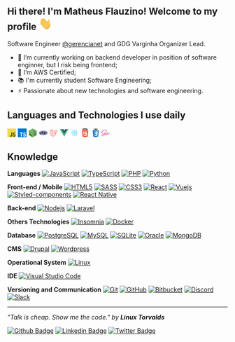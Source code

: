 

<!--
**matheusflauzino/matheusflauzino** is a ✨ _special_ ✨ repository because its `README.md` (this file) appears on your GitHub profile.
### Hi there 👋
Here are some ideas to get you started:

- 🔭 I’m currently working on ...
- 🌱 I’m currently learning ...
- 👯 I’m looking to collaborate on ...
- 🤔 I’m looking for help with ...
- 💬 Ask me about ...
- 📫 How to reach me: ...
- 😄 Pronouns: ...
- ⚡ Fun fact: ...

[![Gmail Badge](https://img.shields.io/badge/-Gmail-c14438?style=flat-square&logo=Gmail&logoColor=white&link=mailto:teste@gmail.com)](mailto:teste@gmail.com)
-->

## Hi there! I'm Matheus Flauzino! Welcome to my profile <img style="margin: 0 auto" src="https://github.com/ABSphreak/ABSphreak/blob/master/gifs/Hi.gif" height="30">

Software Engineer [@gerencianet](https://github.com/gerencianet) and GDG Varginha Organizer Lead.

- 🔭 I’m currently working on backend developer in position of software enginner, but I risk being frontend;
- 🌱 I’m AWS Certified;
- :books:  I'm currently student Software Engineering;
- ⚡ Passionate about new technologies and software engineering.



<!--<img align="center" src="https://github-readme-stats.vercel.app/api?username=matheusflauzino&show_icons=true&count_private=true" alt="matheusflauzino" width="50%"/>-->
<!--![Top Langs](https://github-readme-stats.vercel.app/api/top-langs/?username=matheusflauzino&hide_progress=true&count_private=true)-->


## Languages and Technologies I use daily


<code><img height="20" src="https://raw.githubusercontent.com/github/explore/80688e429a7d4ef2fca1e82350fe8e3517d3494d/topics/javascript/javascript.png"></code>
<code><img height="20" src="https://raw.githubusercontent.com/github/explore/80688e429a7d4ef2fca1e82350fe8e3517d3494d/topics/typescript/typescript.png"></code>
<code><img height="20" src="https://raw.githubusercontent.com/github/explore/80688e429a7d4ef2fca1e82350fe8e3517d3494d/topics/nodejs/nodejs.png"></code>
<code><img height="20" src="https://raw.githubusercontent.com/github/explore/80688e429a7d4ef2fca1e82350fe8e3517d3494d/topics/php/php.png"></code>
<code><img height="20" src="https://raw.githubusercontent.com/github/explore/80688e429a7d4ef2fca1e82350fe8e3517d3494d/topics/laravel/laravel.png"></code>
<code><img height="20" src="https://raw.githubusercontent.com/github/explore/80688e429a7d4ef2fca1e82350fe8e3517d3494d/topics/vue/vue.png"></code>
<code><img height="20" src="https://raw.githubusercontent.com/github/explore/80688e429a7d4ef2fca1e82350fe8e3517d3494d/topics/react/react.png"></code>
<code><img height="20" src="https://raw.githubusercontent.com/github/explore/80688e429a7d4ef2fca1e82350fe8e3517d3494d/topics/html/html.png"></code>
<code><img height="20" src="https://raw.githubusercontent.com/github/explore/80688e429a7d4ef2fca1e82350fe8e3517d3494d/topics/css/css.png"></code>
<code><img height="20" src="https://raw.githubusercontent.com/github/explore/80688e429a7d4ef2fca1e82350fe8e3517d3494d/topics/sass/sass.png"></code>


## Knowledge

**Languages**
[![JavaScript](https://img.shields.io/badge/-JavaScript-black?style=flat-square&logo=javascript&link=https://github.com/matheusflauzino/)](https://github.com/matheusflauzino/)
[![TypeScript](https://img.shields.io/badge/-TypeScript-007ACC?style=flat-square&logo=typescript&link=https://github.com/matheusflauzino/)](https://github.com/matheusflauzino/)
[![PHP](https://img.shields.io/badge/-PHP-5849BE?style=flat-square&logo=php&logoColor=white&link=https://github.com/matheusflauzino/)](https://github.com/matheusflauzino/)
[![Python](https://img.shields.io/badge/-Python-afd0ea?style=flat-square&logo=Python&link=https://github.com/matheusflauzino/)](https://github.com/matheusflauzino/)


**Front-end / Mobile**
[![HTML5](https://img.shields.io/badge/-HTML5-E34F26?style=flat-square&logo=html5&logoColor=white&link=https://github.com/matheusflauzino/)](https://github.com/matheusflauzino/)
[![SASS](https://img.shields.io/badge/-SASS-ed9ac2?style=flat-square&logo=sass)](https://github.com/matheusflauzino/)
[![CSS3](https://img.shields.io/badge/-CSS3-1572B6?style=flat-square&logo=css3&link=https://github.com/matheusflauzino/)](https://github.com/matheusflauzino/)
[![React](https://img.shields.io/badge/-React-black?style=flat-square&logo=react&link=https://github.com/matheusflauzino/)](https://github.com/matheusflauzino/)
[![Vuejs](https://img.shields.io/badge/-Vue-4fc08d?style=flat-square&logo=vue.js&logoColor=white&link=https://github.com/matheusflauzino/)](https://github.com/matheusflauzino/)
[![Styled-components](https://img.shields.io/badge/-Styled%20Components-pink?style=flat-square&logo=styled-components)](https://github.com/matheusflauzino/)
[![React Native](https://img.shields.io/badge/-ReactNative-black?style=flat-square&logo=react)](https://github.com/matheusflauzino/)

**Back-end**
[![Nodejs](https://img.shields.io/badge/-Node.js-339933?style=flat-square&logo=Node.js&logoColor=white&link=https://github.com/matheusflauzino/)](https://github.com/matheusflauzino/)
[![Laravel](https://img.shields.io/badge/-Laravel-ff2d20?style=flat-square&logo=laravel&logoColor=white&link=https://github.com/matheusflauzino/)](https://github.com/matheusflauzino/)


**Others Technologies**
[![Insomnia](https://img.shields.io/badge/-Insomnia-5849BE?style=flat-square&logo=Insomnia&link=https://github.com/matheusflauzino/)](https://github.com/matheusflauzino/)
[![Docker](https://img.shields.io/badge/-Docker-black?style=flat-square&logo=docker&link=https://github.com/matheusflauzino/)](https://github.com/matheusflauzino/)

**Database**
[![PostgreSQL](https://img.shields.io/badge/-PostgreSQL-336791?style=flat-square&logo=postgresql&link=https://github.com/matheusflauzino/)](https://github.com/matheusflauzino/)
[![MySQL](https://img.shields.io/badge/-MySQL-a0c4db?style=flat-square&logo=mysql&link=https://github.com/matheusflauzino/)](https://github.com/matheusflauzino/)
[![SQLite](https://img.shields.io/badge/-SQLite-003B57?style=flat-square&logo=sqlite&link=https://github.com/matheusflauzino/)](https://github.com/matheusflauzino/)
[![Oracle](https://img.shields.io/badge/-Oracle-f80000?style=flat-square&logo=Oracle&link=https://github.com/matheusflauzino/)](https://github.com/matheusflauzino/)
[![MongoDB](https://img.shields.io/badge/-MongoDB-black?style=flat-square&logo=mongodb&link=https://github.com/matheusflauzino/)](https://github.com/matheusflauzino/)

**CMS**
[![Drupal](https://img.shields.io/badge/-Drupal-0678be?style=flat-square&logo=Drupal&link=https://github.com/matheusflauzino/)](https://github.com/matheusflauzino/)
[![Wordpress](https://img.shields.io/badge/-Wordpress-21759B?style=flat-square&logo=Wordpress&link=https://github.com/matheusflauzino/)](https://github.com/matheusflauzino/)

**Operational System**
[![Linux](https://img.shields.io/badge/-Linux-333333?style=flat-square&logo=Linux&link=https://github.com/matheusflauzino/)](https://github.com/matheusflauzino/)

**IDE**
[![Visual Studio Code](https://img.shields.io/badge/-Visual%20Studio%20Code-007ACC?style=flat-square&logo=VisualStudioCode&link=https://github.com/matheusflauzino/)](https://github.com/matheusflauzino/)

**Versioning and Communication**
[![Git](https://img.shields.io/badge/-Git-black?style=flat-square&logo=git&link=https://github.com/matheusflauzino/)](https://github.com/matheusflauzino/)
[![GitHub](https://img.shields.io/badge/-GitHub-181717?style=flat-square&logo=github&link=https://github.com/matheusflauzino/)](https://github.com/matheusflauzino/)
[![Bitbucket](https://img.shields.io/badge/-Bitbucket-0052CC?style=flat-square&logo=bitbucket&link=https://github.com/matheusflauzino/)](https://github.com/matheusflauzino/)
[![Discord](https://img.shields.io/badge/-Discord-000000?style=flat-square&logo=Discord&link=https://github.com/matheusflauzino/)](https://github.com/matheusflauzino/)
[![Slack](https://img.shields.io/badge/-Slack-4A154B?style=flat-square&logo=Slack&link=https://github.com/matheusflauzino/)](https://github.com/matheusflauzino/)


---


*"Talk is cheap. Show me the code." by **Linux Torvalds***




[![Github Badge](https://img.shields.io/badge/-Github-000?style=flat-square&logo=Github&logoColor=white&link=https://github.com/matheusflauzino)](https://github.com/matheusflauzino)
[![Linkedin Badge](https://img.shields.io/badge/-LinkedIn-blue?style=flat-square&logo=Linkedin&logoColor=white&link=https://www.linkedin.com/in/fernandoabreupereira/)](https://www.linkedin.com/in/matheusflauzino/)
[![Twitter Badge](https://img.shields.io/badge/-Twitter-1ca0f1?style=flat-square&labelColor=1ca0f1&logo=twitter&logoColor=white&link=https://twitter.com/FernandoAbreuP)](https://twitter.com/matheusflauzino)
